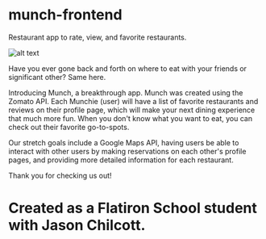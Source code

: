 # munch-frontend
Restaurant app to rate, view, and favorite restaurants. 

![alt text](https://tenor.com/bbLXb.gif)

Have you ever gone back and forth on where to eat with your friends or significant other? Same here. 

Introducing Munch, a breakthrough app. Munch was created using the Zomato API. Each Munchie (user) will have a list of favorite restaurants and reviews on their profile page, which will make your next dining experience that much more fun. When you don't know what you want to eat, you can check out their favorite go-to-spots.

Our stretch goals include a Google Maps API, having users be able to interact with other users by making reservations on each other's profile pages, and providing more detailed information for each restaurant. 

Thank you for checking us out!


# Created as a Flatiron School student with Jason Chilcott.


